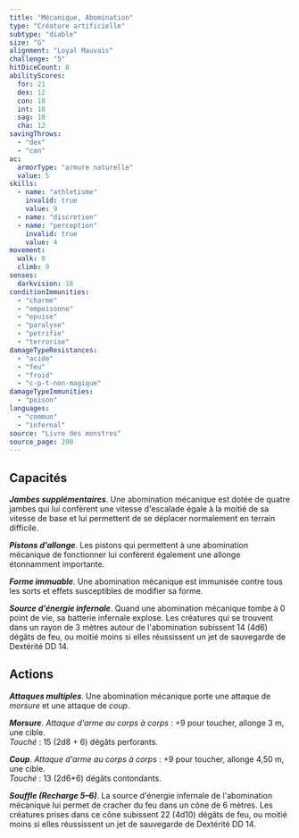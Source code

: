 ```yaml
---
title: "Mécanique, Abomination"
type: "Créature artificielle"
subtype: "diable"
size: "G"
alignment: "Loyal Mauvais"
challenge: "5"
hitDiceCount: 8
abilityScores:
  for: 21
  dex: 12
  con: 18
  int: 10
  sag: 10
  cha: 12
savingThrows:
  - "dex"
  - "con"
ac:
  armorType: "armure naturelle"
  value: 5
skills:
  - name: "athletisme"
    invalid: true
    value: 9
  - name: "discretion"
  - name: "perception"
    invalid: true
    value: 4
movement:
  walk: 9
  climb: 9
senses:
  darkvision: 18
conditionImmunities:
  - "charme"
  - "empoisonne"
  - "epuise"
  - "paralyse"
  - "petrifie"
  - "terrorise"
damageTypeResistances:
  - "acide"
  - "feu"
  - "froid"
  - "c-p-t-non-magique"
damageTypeImmunities:
  - "poison"
languages:
  - "commun"
  - "infernal"
source: "Livre des monstres"
source_page: 290
---
```

## Capacités
_**Jambes supplémentaires**_. Une abomination mécanique est dotée de quatre jambes qui lui confèrent une vitesse d'escalade égale à la moitié de sa vitesse de base et lui permettent de se déplacer normalement en terrain difficile.

_**Pistons d'allonge**_. Les pistons qui permettent à une abomination mécanique de fonctionner lui confèrent également une allonge étonnamment importante.

_**Forme immuable**_. Une abomination mécanique est immunisée contre tous les sorts et effets susceptibles de modifier sa forme.

_**Source d'énergie infernale**_. Quand une abomination mécanique tombe à 0 point de vie, sa batterie infernale explose. Les créatures qui se trouvent dans un rayon de 3 mètres autour de l'abomination subissent 14 (4d6) dégâts de feu, ou moitié moins si elles réussissent un jet de sauvegarde de Dextérité DD 14.

## Actions
_**Attaques multiples**_. Une abomination mécanique porte une attaque de _morsure_ et une attaque de _coup_.

_**Morsure**_. _Attaque d'arme au corps à corps_ : +9 pour toucher, allonge 3 m, une cible.  
_Touché_ : 15 (2d8 + 6) dégâts perforants.

_**Coup**_. _Attaque d'arme au corps à corps_ : +9 pour toucher, allonge 4,50 m, une cible.  
_Touché_ : 13 (2d6+6) dégâts contondants.

_**Souffle (Recharge 5–6)**_. La source d'énergie infernale de l'abomination mécanique lui permet de cracher du feu dans un cône de 6 mètres. Les créatures prises dans ce cône subissent 22 (4d10) dégâts de feu, ou moitié moins si elles réussissent un jet de sauvegarde de Dextérité DD 14.
